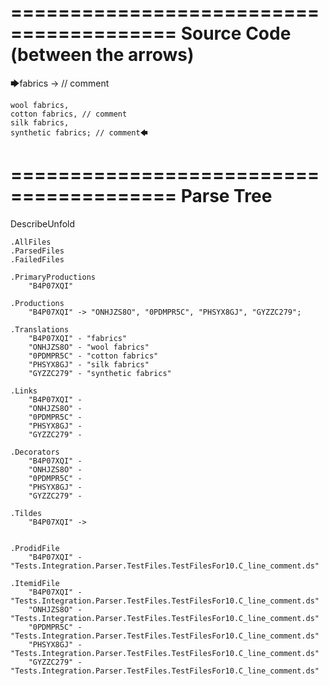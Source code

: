 ========================================
Source Code (between the arrows)
========================================

🡆fabrics -> // comment

	wool fabrics,
	cotton fabrics, // comment
	silk fabrics,
	synthetic fabrics; // comment🡄

========================================
Parse Tree
========================================
DescribeUnfold

    .AllFiles
    .ParsedFiles
    .FailedFiles

    .PrimaryProductions
        "B4P07XQI" 

    .Productions
        "B4P07XQI" -> "ONHJZS8O", "0PDMPR5C", "PHSYX8GJ", "GYZZC279";

    .Translations
        "B4P07XQI" - "fabrics"
        "ONHJZS8O" - "wool fabrics"
        "0PDMPR5C" - "cotton fabrics"
        "PHSYX8GJ" - "silk fabrics"
        "GYZZC279" - "synthetic fabrics"

    .Links
        "B4P07XQI" - 
        "ONHJZS8O" - 
        "0PDMPR5C" - 
        "PHSYX8GJ" - 
        "GYZZC279" - 

    .Decorators
        "B4P07XQI" - 
        "ONHJZS8O" - 
        "0PDMPR5C" - 
        "PHSYX8GJ" - 
        "GYZZC279" - 

    .Tildes
        "B4P07XQI" -> 


    .ProdidFile
        "B4P07XQI" - "Tests.Integration.Parser.TestFiles.TestFilesFor10.C_line_comment.ds"

    .ItemidFile
        "B4P07XQI" - "Tests.Integration.Parser.TestFiles.TestFilesFor10.C_line_comment.ds"
        "ONHJZS8O" - "Tests.Integration.Parser.TestFiles.TestFilesFor10.C_line_comment.ds"
        "0PDMPR5C" - "Tests.Integration.Parser.TestFiles.TestFilesFor10.C_line_comment.ds"
        "PHSYX8GJ" - "Tests.Integration.Parser.TestFiles.TestFilesFor10.C_line_comment.ds"
        "GYZZC279" - "Tests.Integration.Parser.TestFiles.TestFilesFor10.C_line_comment.ds"

